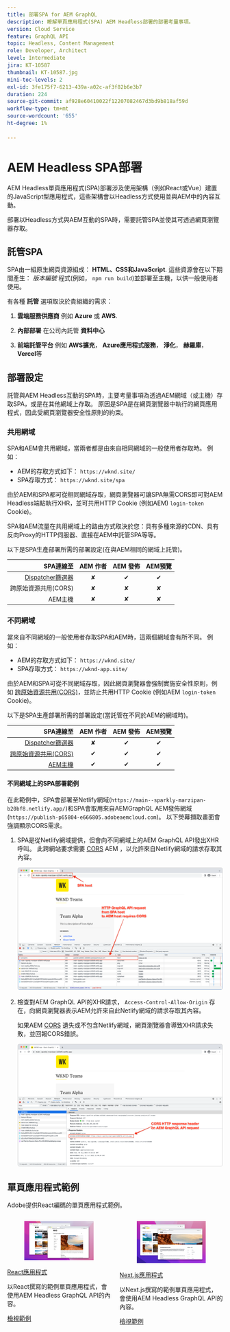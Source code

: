 ```yaml
---
title: 部署SPA for AEM GraphQL
description: 瞭解單頁應用程式(SPA) AEM Headless部署的部署考量事項。
version: Cloud Service
feature: GraphQL API
topic: Headless, Content Management
role: Developer, Architect
level: Intermediate
jira: KT-10587
thumbnail: KT-10587.jpg
mini-toc-levels: 2
exl-id: 3fe175f7-6213-439a-a02c-af3f82b6e3b7
duration: 224
source-git-commit: af928e60410022f12207082467d3bd9b818af59d
workflow-type: tm+mt
source-wordcount: '655'
ht-degree: 1%

---
```


# AEM Headless SPA部署

AEM Headless單頁應用程式(SPA)部署涉及使用架構（例如React或Vue）建置的JavaScript型應用程式，這些架構會以Headless方式使用並與AEM中的內容互動。

部署以Headless方式與AEM互動的SPA時，需要託管SPA並使其可透過網頁瀏覽器存取。

## 託管SPA

SPA由一組原生網頁資源組成： **HTML、CSS和JavaScript**. 這些資源會在以下期間產生： _版本編號_ 程式(例如， `npm run build`)並部署至主機，以供一般使用者使用。

有各種 **託管** 選項取決於貴組織的需求：

1. **雲端服務供應商** 例如 **Azure** 或 **AWS**.

2. **內部部署** 在公司內託管 **資料中心**

3. **前端託管平台** 例如 **AWS擴充**， **Azure應用程式服務**， **淨化**， **赫羅庫**， **Vercel**&#x200B;等

## 部署設定

託管與AEM Headless互動的SPA時，主要考量事項為透過AEM網域（或主機）存取SPA，或是在其他網域上存取。  原因是SPA是在網頁瀏覽器中執行的網頁應用程式，因此受網頁瀏覽器安全性原則的約束。

### 共用網域

SPA和AEM會共用網域，當兩者都是由來自相同網域的一般使用者存取時。 例如：

+ AEM的存取方式如下： `https://wknd.site/`
+ SPA存取方式： `https://wknd.site/spa`

由於AEM和SPA都可從相同網域存取，網頁瀏覽器可讓SPA無需CORS即可對AEM Headless端點執行XHR，並可共用HTTP Cookie (例如AEM) `login-token` Cookie)。

SPA和AEM流量在共用網域上的路由方式取決於您：具有多種來源的CDN、具有反向Proxy的HTTP伺服器、直接在AEM中託管SPA等等。

以下是SPA生產部署所需的部署設定(在與AEM相同的網域上託管)。

| SPA連線至 | AEM 作者 | AEM 發佈 | AEM預覽 |
|---------------------------------------------------:|:----------:|:-----------:|:-----------:|
| [Dispatcher篩選器](./configurations/dispatcher-filters.md) | ✘ | ✔ | ✔ |
| 跨原始資源共用(CORS) | ✘ | ✘ | ✘ |
| AEM主機 | ✘ | ✘ | ✘ |

### 不同網域

當來自不同網域的一般使用者存取SPA和AEM時，這兩個網域會有所不同。 例如：

+ AEM的存取方式如下： `https://wknd.site/`
+ SPA存取方式： `https://wknd-app.site/`

由於AEM和SPA可從不同網域存取，因此網頁瀏覽器會強制實施安全性原則，例如 [跨原始資源共用(CORS)](./configurations/cors.md)，並防止共用HTTP Cookie (例如AEM `login-token` Cookie)。

以下是SPA生產部署所需的部署設定(當託管在不同於AEM的網域時)。

| SPA連線至 | AEM 作者 | AEM 發佈 | AEM預覽 |
|---------------------------------------------------:|:----------:|:-----------:|:-----------:|
| [Dispatcher篩選器](./configurations/dispatcher-filters.md) | ✘ | ✔ | ✔ |
| [跨原始資源共用(CORS)](./configurations/cors.md) | ✔ | ✔ | ✔ |
| [AEM主機](./configurations/aem-hosts.md) | ✔ | ✔ | ✔ |

#### 不同網域上的SPA部署範例

在此範例中，SPA會部署至Netlify網域(`https://main--sparkly-marzipan-b20bf8.netlify.app/`)和SPA會取用來自AEMGraphQL AEM發佈網域(`https://publish-p65804-e666805.adobeaemcloud.com`)。 以下熒幕擷取畫面會強調顯示CORS需求。

1. SPA是從Netlify網域提供，但會向不同網域上的AEM GraphQL API發出XHR呼叫。 此跨網站要求需要 [CORS](./configurations/cors.md) AEM ，以允許來自Netlify網域的請求存取其內容。

   ![從SPA和AEM主機提供的SPA要求 ](assets/spa/cors-requirement.png)

2. 檢查對AEM GraphQL API的XHR請求， `Access-Control-Allow-Origin` 存在，向網頁瀏覽器表示AEM允許來自此Netlify網域的請求存取其內容。

   如果AEM [CORS](./configurations/cors.md) 遺失或不包含Netlify網域，網頁瀏覽器會導致XHR請求失敗，並回報CORS錯誤。

   ![CORS回應標題AEM GraphQL API](assets/spa/cors-response-headers.png)

## 單頁應用程式範例

Adobe提供React編碼的單頁應用程式範例。

<div class="columns is-multiline">
<!-- React app -->
<div class="column is-half-tablet is-half-desktop is-one-third-widescreen" aria-label="React app" tabindex="0">
   <div class="card">
       <div class="card-image">
           <figure class="image is-16by9">
               <a href="../example-apps/react-app.md" title="React應用程式" tabindex="-1">
                   <img class="is-bordered-r-small" src="../example-apps/assets/react-app/react-app-card.png" alt="React應用程式">
               </a>
           </figure>
       </div>
       <div class="card-content is-padded-small">
           <div class="content">
               <p class="headline is-size-6 has-text-weight-bold"><a href="../example-apps/react-app.md" title="React應用程式">React應用程式</a></p>
               <p class="is-size-6">以React撰寫的範例單頁應用程式，會使用AEM Headless GraphQL API的內容。</p>
               <a href="../example-apps/react-app.md" class="spectrum-Button spectrum-Button--outline spectrum-Button--primary spectrum-Button--sizeM">
                   <span class="spectrum-Button-label has-no-wrap has-text-weight-bold">檢視範例</span>
               </a>
           </div>
       </div>
   </div>
</div>
<!-- Next.js app -->
<div class="column is-half-tablet is-half-desktop is-one-third-widescreen" aria-label="Next.js app" tabindex="0">
   <div class="card">
       <div class="card-image">
           <figure class="image is-16by9">
               <a href="../example-apps/next-js.md" title="Next.js應用程式" tabindex="-1">
                   <img class="is-bordered-r-small" src="../example-apps/assets/next-js/next-js-card.png" alt="Next.js應用程式">
               </a>
           </figure>
       </div>
       <div class="card-content is-padded-small">
           <div class="content">
               <p class="headline is-size-6 has-text-weight-bold"><a href="../example-apps/next-js.md" title="Next.js應用程式">Next.js應用程式</a></p>
               <p class="is-size-6">以Next.js撰寫的範例單頁應用程式，會使用AEM Headless GraphQL API的內容。</p>
               <a href="../example-apps/next-js.md" class="spectrum-Button spectrum-Button--outline spectrum-Button--primary spectrum-Button--sizeM">
                   <span class="spectrum-Button-label has-no-wrap has-text-weight-bold">檢視範例</span>
               </a>
           </div>
       </div>
   </div>
</div>
</div>
